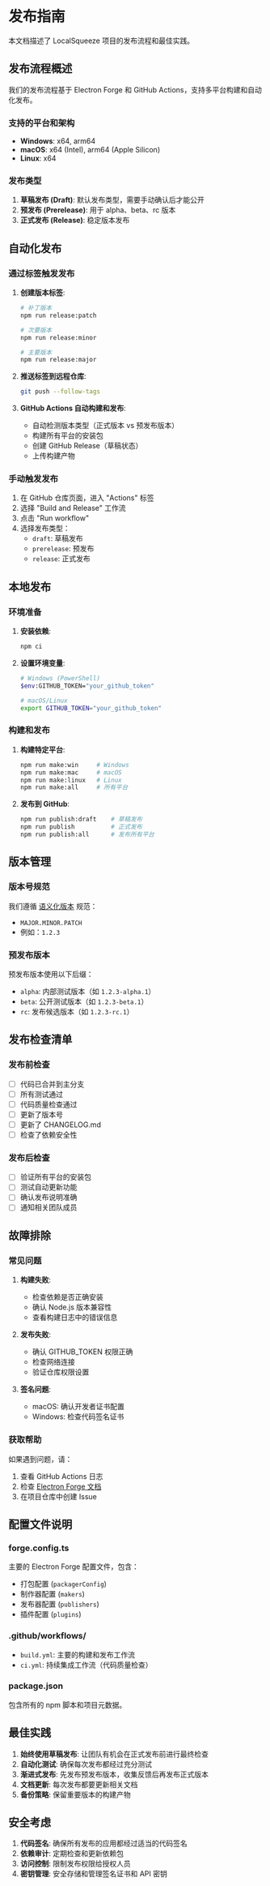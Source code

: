 # 发布指南

本文档描述了 LocalSqueeze 项目的发布流程和最佳实践。

## 发布流程概述

我们的发布流程基于 Electron Forge 和 GitHub Actions，支持多平台构建和自动化发布。

### 支持的平台和架构

- **Windows**: x64, arm64
- **macOS**: x64 (Intel), arm64 (Apple Silicon)
- **Linux**: x64

### 发布类型

1. **草稿发布 (Draft)**: 默认发布类型，需要手动确认后才能公开
2. **预发布 (Prerelease)**: 用于 alpha、beta、rc 版本
3. **正式发布 (Release)**: 稳定版本发布

## 自动化发布

### 通过标签触发发布

1. **创建版本标签**:
   ```bash
   # 补丁版本
   npm run release:patch
   
   # 次要版本
   npm run release:minor
   
   # 主要版本
   npm run release:major
   ```

2. **推送标签到远程仓库**:
   ```bash
   git push --follow-tags
   ```

3. **GitHub Actions 自动构建和发布**:
   - 自动检测版本类型（正式版本 vs 预发布版本）
   - 构建所有平台的安装包
   - 创建 GitHub Release（草稿状态）
   - 上传构建产物

### 手动触发发布

1. 在 GitHub 仓库页面，进入 "Actions" 标签
2. 选择 "Build and Release" 工作流
3. 点击 "Run workflow"
4. 选择发布类型：
   - `draft`: 草稿发布
   - `prerelease`: 预发布
   - `release`: 正式发布

## 本地发布

### 环境准备

1. **安装依赖**:
   ```bash
   npm ci
   ```

2. **设置环境变量**:
   ```bash
   # Windows (PowerShell)
   $env:GITHUB_TOKEN="your_github_token"
   
   # macOS/Linux
   export GITHUB_TOKEN="your_github_token"
   ```

### 构建和发布

1. **构建特定平台**:
   ```bash
   npm run make:win     # Windows
   npm run make:mac     # macOS
   npm run make:linux   # Linux
   npm run make:all     # 所有平台
   ```

2. **发布到 GitHub**:
   ```bash
   npm run publish:draft    # 草稿发布
   npm run publish          # 正式发布
   npm run publish:all      # 发布所有平台
   ```

## 版本管理

### 版本号规范

我们遵循 [语义化版本](https://semver.org/lang/zh-CN/) 规范：

- `MAJOR.MINOR.PATCH`
- 例如：`1.2.3`

### 预发布版本

预发布版本使用以下后缀：
- `alpha`: 内部测试版本（如 `1.2.3-alpha.1`）
- `beta`: 公开测试版本（如 `1.2.3-beta.1`）
- `rc`: 发布候选版本（如 `1.2.3-rc.1`）

## 发布检查清单

### 发布前检查

- [ ] 代码已合并到主分支
- [ ] 所有测试通过
- [ ] 代码质量检查通过
- [ ] 更新了版本号
- [ ] 更新了 CHANGELOG.md
- [ ] 检查了依赖安全性

### 发布后检查

- [ ] 验证所有平台的安装包
- [ ] 测试自动更新功能
- [ ] 确认发布说明准确
- [ ] 通知相关团队成员

## 故障排除

### 常见问题

1. **构建失败**:
   - 检查依赖是否正确安装
   - 确认 Node.js 版本兼容性
   - 查看构建日志中的错误信息

2. **发布失败**:
   - 确认 GITHUB_TOKEN 权限正确
   - 检查网络连接
   - 验证仓库权限设置

3. **签名问题**:
   - macOS: 确认开发者证书配置
   - Windows: 检查代码签名证书

### 获取帮助

如果遇到问题，请：
1. 查看 GitHub Actions 日志
2. 检查 [Electron Forge 文档](https://www.electronforge.io/)
3. 在项目仓库中创建 Issue

## 配置文件说明

### forge.config.ts

主要的 Electron Forge 配置文件，包含：
- 打包配置 (`packagerConfig`)
- 制作器配置 (`makers`)
- 发布器配置 (`publishers`)
- 插件配置 (`plugins`)

### .github/workflows/

- `build.yml`: 主要的构建和发布工作流
- `ci.yml`: 持续集成工作流（代码质量检查）

### package.json

包含所有的 npm 脚本和项目元数据。

## 最佳实践

1. **始终使用草稿发布**: 让团队有机会在正式发布前进行最终检查
2. **自动化测试**: 确保每次发布都经过充分测试
3. **渐进式发布**: 先发布预发布版本，收集反馈后再发布正式版本
4. **文档更新**: 每次发布都要更新相关文档
5. **备份策略**: 保留重要版本的构建产物

## 安全考虑

1. **代码签名**: 确保所有发布的应用都经过适当的代码签名
2. **依赖审计**: 定期检查和更新依赖包
3. **访问控制**: 限制发布权限给授权人员
4. **密钥管理**: 安全存储和管理签名证书和 API 密钥